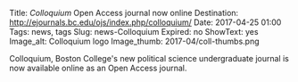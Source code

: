 Title: <em>Colloquium</em> Open Access journal now online 
Destination: http://ejournals.bc.edu/ojs/index.php/colloquium/
Date: 2017-04-25 01:00 
Tags: news, tags 
Slug: news-Colloquium
Expired: no
ShowText: yes
Image_alt: Colloquium logo
Image_thumb: 2017-04/coll-thumbs.png

Colloquium, Boston College's new political science undergraduate journal is now available online as an Open Access journal.